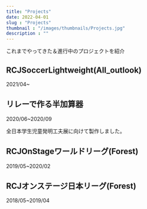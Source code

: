 ```yaml
---
title: "Projects"
date: 2022-04-01
slug : "Projects"
thumbnail : "/images/thumbnails/Projects.jpg"
description : ""
---
```


これまでやってきた＆進行中のプロジェクトを紹介

## RCJSoccerLightweight(All_outlook)
2021/04~

## リレーで作る半加算器
2020/06~2020/09

全日本学生児童発明工夫展に向けて製作しました。

## RCJOnStageワールドリーグ(Forest)
2019/05~2020/02

## RCJオンステージ日本リーグ(Forest)
2018/05~2019/04



